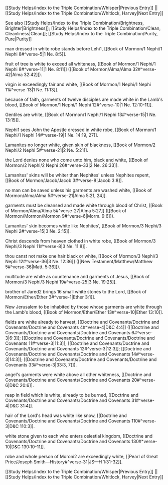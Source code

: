 [[Study Helps/Index to the Triple Combination/Whisper|Previous Entry]]  ||  [[Study Helps/Index to the Triple Combination/Whitlock, Harvey|Next Entry]]

 See also [[Study Helps/Index to the Triple Combination/Brightness, Brighter|Brightness]]; [[Study Helps/Index to the Triple Combination/Clean, Cleanliness|Clean]]; [[Study Helps/Index to the Triple Combination/Purity, Pure|Purity]]

 man dressed in white robe stands before Lehi1, [[Book of Mormon/1 Nephi/1 Nephi 8#^verse-5|1 Ne. 8:5]].

 fruit of tree is white to exceed all whiteness, [[Book of Mormon/1 Nephi/1 Nephi 8#^verse-11|1 Ne. 8:11]] ([[Book of Mormon/Alma/Alma 32#^verse-42|Alma 32:42]]).

 virgin is exceedingly fair and white, [[Book of Mormon/1 Nephi/1 Nephi 11#^verse-13|1 Ne. 11:13]].

 because of faith, garments of twelve disciples are made white in the Lamb's blood, [[Book of Mormon/1 Nephi/1 Nephi 12#^verse-10|1 Ne. 12:10-11]].

 Gentiles are white, [[Book of Mormon/1 Nephi/1 Nephi 13#^verse-15|1 Ne. 13:15]].

 Nephi1 sees John the Apostle dressed in white robe, [[Book of Mormon/1 Nephi/1 Nephi 14#^verse-19|1 Ne. 14:19, 27]].

 Lamanites no longer white, given skin of blackness, [[Book of Mormon/2 Nephi/2 Nephi 5#^verse-21|2 Ne. 5:21]].

 the Lord denies none who come unto him, black and white, [[Book of Mormon/2 Nephi/2 Nephi 26#^verse-33|2 Ne. 26:33]].

 Lamanites' skins will be whiter than Nephites' unless Nephites repent, [[Book of Mormon/Jacob/Jacob 3#^verse-8|Jacob 3:8]].

 no man can be saved unless his garments are washed white, [[Book of Mormon/Alma/Alma 5#^verse-21|Alma 5:21, 24]].

 garments must be cleansed and made white through blood of Christ, [[Book of Mormon/Alma/Alma 5#^verse-27|Alma 5:27]] ([[Book of Mormon/Mormon/Mormon 9#^verse-6|Morm. 9:6]]).

 Lamanites' skin becomes white like Nephites', [[Book of Mormon/3 Nephi/3 Nephi 2#^verse-15|3 Ne. 2:15]].

 Christ descends from heaven clothed in white robe, [[Book of Mormon/3 Nephi/3 Nephi 11#^verse-8|3 Ne. 11:8]].

 thou canst not make one hair black or white, [[Book of Mormon/3 Nephi/3 Nephi 12#^verse-36|3 Ne. 12:36]] ([[New Testament/Matthew/Matthew 5#^verse-36|Matt. 5:36]]).

 multitude are white as countenance and garments of Jesus, [[Book of Mormon/3 Nephi/3 Nephi 19#^verse-25|3 Ne. 19:25]].

 brother of Jared2 brings 16 small white stones to the Lord, [[Book of Mormon/Ether/Ether 3#^verse-1|Ether 3:1]].

 New Jerusalem to be inhabited by those whose garments are white through the Lamb's blood, [[Book of Mormon/Ether/Ether 13#^verse-10|Ether 13:10]].

 fields are white already to harvest, [[Doctrine and Covenants/Doctrine and Covenants/Doctrine and Covenants 4#^verse-4|D&C 4:4]] ([[Doctrine and Covenants/Doctrine and Covenants/Doctrine and Covenants 6#^verse-3|6:3]]; [[Doctrine and Covenants/Doctrine and Covenants/Doctrine and Covenants 11#^verse-3|11:3]]; [[Doctrine and Covenants/Doctrine and Covenants/Doctrine and Covenants 12#^verse-3|12:3]]; [[Doctrine and Covenants/Doctrine and Covenants/Doctrine and Covenants 14#^verse-3|14:3]]; [[Doctrine and Covenants/Doctrine and Covenants/Doctrine and Covenants 33#^verse-3|33:3, 7]]).

 angel's garments were white above all other whiteness, [[Doctrine and Covenants/Doctrine and Covenants/Doctrine and Covenants 20#^verse-6|D&C 20:6]].

 reap in field which is white, already to be burned, [[Doctrine and Covenants/Doctrine and Covenants/Doctrine and Covenants 31#^verse-4|D&C 31:4]].

 hair of the Lord's head was white like snow, [[Doctrine and Covenants/Doctrine and Covenants/Doctrine and Covenants 110#^verse-3|D&C 110:3]].

 white stone given to each who enters celestial kingdom, [[Doctrine and Covenants/Doctrine and Covenants/Doctrine and Covenants 130#^verse-10|D&C 130:10-11]].

 robe and whole person of Moroni2 are exceedingly white, [[Pearl of Great Price/Joseph Smith—History#^verse-31|JS—H 1:31-32]].

[[Study Helps/Index to the Triple Combination/Whisper|Previous Entry]]  ||  [[Study Helps/Index to the Triple Combination/Whitlock, Harvey|Next Entry]]